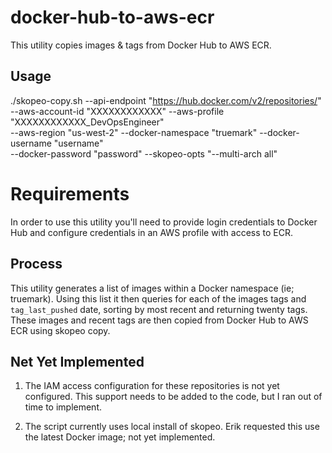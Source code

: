 # docker-hub-to-aws-ecr

This utility copies images & tags from Docker Hub to AWS ECR.

## Usage

./skopeo-copy.sh --api-endpoint "https://hub.docker.com/v2/repositories/" \
	--aws-account-id "XXXXXXXXXXXX" --aws-profile "XXXXXXXXXXXX_DevOpsEngineer" \
	--aws-region "us-west-2" --docker-namespace "truemark" --docker-username "username" \
	--docker-password "password" --skopeo-opts "--multi-arch all"

# Requirements

In order to use this utility you'll need to provide login credentials to Docker
Hub and configure credentials in an AWS profile with access to ECR.

## Process

This utility generates a list of images within a Docker namespace (ie;
truemark). Using this list it then queries for each of the images tags and
`tag_last_pushed` date, sorting by most recent and returning twenty tags. These
images and recent tags are then copied from Docker Hub to AWS ECR using skopeo
copy.

## Net Yet Implemented

1. The IAM access configuration for these repositories is not yet configured. This
support needs to be added to the code, but I ran out of time to implement.

2. The script currently uses local install of skopeo. Erik requested this use
the latest Docker image; not yet implemented.
